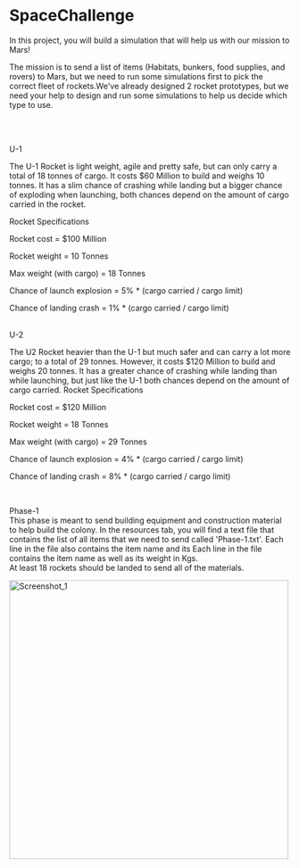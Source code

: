 # SpaceChallenge

In this project, you will build a simulation that will help us with our mission to Mars!

The mission is to send a list of items (Habitats, bunkers, food supplies, and rovers) to Mars, but we need to run some simulations first to pick the correct fleet of rockets.We've already designed 2 rocket prototypes, but we need your help to design and run some simulations to help us decide which type to use.

<br>
<br>

U-1

The U-1 Rocket is light weight, agile and pretty safe, but can only carry a total of 18 tonnes of cargo. It costs $60 Million to build and weighs 10 tonnes. It has a slim chance of crashing while landing but a bigger chance of exploding when launching, both chances depend on the amount of cargo carried in the rocket.



Rocket Specifications

Rocket cost = $100 Million

Rocket weight = 10 Tonnes

Max weight (with cargo) = 18 Tonnes

Chance of launch explosion = 5% * (cargo carried / cargo limit)

Chance of landing crash = 1% * (cargo carried / cargo limit)

<br>
U-2

The U2 Rocket heavier than the U-1 but much safer and can carry a lot more cargo; to a total of 29 tonnes. However, it costs $120 Million to build and weighs 20 tonnes. It has a greater chance of crashing while landing than while launching, but just like the U-1 both chances depend on the amount of cargo carried. Rocket Specifications

Rocket cost = $120 Million

Rocket weight = 18 Tonnes

Max weight (with cargo) = 29 Tonnes

Chance of launch explosion = 4% * (cargo carried / cargo limit)

Chance of landing crash = 8% * (cargo carried / cargo limit)

<br>

Phase-1 <br>
This phase is meant to send building equipment and construction material
to help build the colony. In the resources tab, you will find a text file that contains the list of all
items that we need to send called 'Phase-1.txt'. Each line in the file also contains the item name and 
its Each line in the file contains the item name as well as its weight in Kgs.
<br>
At least 18 rockets should be landed to send all of the materials.

<img width="500" alt="Screenshot_1" src="https://user-images.githubusercontent.com/74200100/188260834-c51f8321-737b-49c3-ac0d-6c8e4ebda16a.png">
